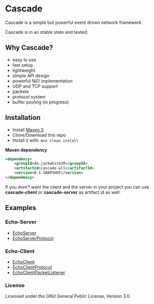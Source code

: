 # Cascade
Cascade is a simple but powerful event driven network framework.

Cascade is in an stable state and tested.

## Why Cascade?

- easy to use
- fast setup
- lightweight
- simple API design
- powerful NIO implementation
- UDP and TCP support
- packets
- protocol system
- buffer pooling (in progress)

## Installation

- Install [Maven 3](http://maven.apache.org/download.cgi)
- Clone/Download this repo
- Install it with: ```mvn clean install```

**Maven dependency**
```xml
<dependency>
    <groupId>de.jackwhite20</groupId>
    <artifactId>cascade-all</artifactId>
    <version>0.1-SNAPSHOT</version>
</dependency>
```

If you dont't want the client and the server in your project you can use **cascade-client** or **cascade-server** as artifact id as well.

## Examples

### Echo-Server
- [EchoServer](https://github.com/JackWhite20/Cascade/blob/master/Example/src/main/java/de/jackwhite20/cascade/example/server/echo/EchoServer.java)
- [EchoServerProtocol](https://github.com/JackWhite20/Cascade/blob/master/Example/src/main/java/de/jackwhite20/cascade/example/server/echo/EchoServerProtocol.java)

### Echo-Client
- [EchoClient](https://github.com/JackWhite20/Cascade/blob/master/Example/src/main/java/de/jackwhite20/cascade/example/client/echo/EchoClient.java)
- [EchoClientProtocol](https://github.com/JackWhite20/Cascade/blob/master/Example/src/main/java/de/jackwhite20/cascade/example/client/echo/EchoClientProtocol.java)
- [EchoClientPacketListener](https://github.com/JackWhite20/Cascade/blob/master/Example/src/main/java/de/jackwhite20/cascade/example/client/echo/EchoClientPacketListener.java)

### License

Licensed under the GNU General Public License, Version 3.0.

